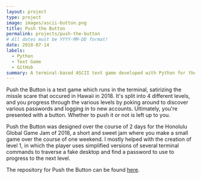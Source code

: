 ```yaml
---
layout: project
type: project
image: images/ascii-button.png
title: Push the Button
permalink: projects/push-the-button
# All dates must be YYYY-MM-DD format!
date: 2018-07-14
labels:
  - Python
  - Text Game
  - GitHub 
summary: A terminal-based ASCII text game developed with Python for the Honolulu Global Game Jam 2018
---
```


Push the Button is a text game which runs in the terminal, satirizing the missle scare that occured in Hawaii in 2018. 
It's split into 4 different levels, and you progress through the various levels by poking around to discover various passwords and logging in to new accounts.
Ultimately, you're presented with a button. 
Whether to push it or not is left up to you.

Push the Button was designed over the course of 2 days for the Honolulu Global Game Jam of 2018, a short and sweet jam where you make a small game over the course of one weekend.
I mostly helped with the creation of level 1, in which the player uses simplified versions of several terminal commands to traverse a fake desktop and find a password to use to progress to the next level.

The repository for Push the Button can be found [here](https://github.com/CarrotShaver/pushthebutton).
